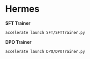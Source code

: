 # Hermes

**SFT Trainer**
```
accelerate launch SFT/SFTTrainer.py
```

**DPO Trainer**
```
accelerate launch DPO/DPOTrainer.py
```